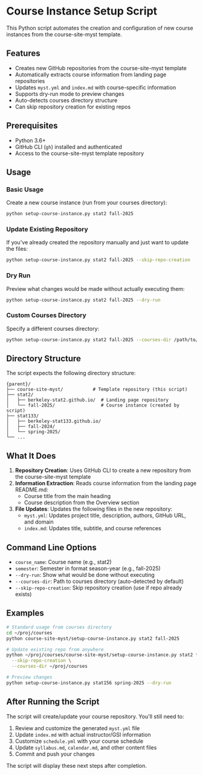 # Course Instance Setup Script

This Python script automates the creation and configuration of new course instances from the course-site-myst template.

## Features

- Creates new GitHub repositories from the course-site-myst template
- Automatically extracts course information from landing page repositories
- Updates `myst.yml` and `index.md` with course-specific information
- Supports dry-run mode to preview changes
- Auto-detects courses directory structure
- Can skip repository creation for existing repos

## Prerequisites

- Python 3.6+
- GitHub CLI (`gh`) installed and authenticated
- Access to the course-site-myst template repository

## Usage

### Basic Usage

Create a new course instance (run from your courses directory):

```bash
python setup-course-instance.py stat2 fall-2025
```

### Update Existing Repository

If you've already created the repository manually and just want to update the files:

```bash
python setup-course-instance.py stat2 fall-2025 --skip-repo-creation
```

### Dry Run

Preview what changes would be made without actually executing them:

```bash
python setup-course-instance.py stat2 fall-2025 --dry-run
```

### Custom Courses Directory

Specify a different courses directory:

```bash
python setup-course-instance.py stat2 fall-2025 --courses-dir /path/to/your/courses
```

## Directory Structure

The script expects the following directory structure:

```
{parent}/
├── course-site-myst/           # Template repository (this script)
├── stat2/
│   ├── berkeley-stat2.github.io/  # Landing page repository
│   └── fall-2025/                 # Course instance (created by script)
├── stat133/
│   ├── berkeley-stat133.github.io/
│   ├── fall-2024/
│   └── spring-2025/
└── ...
```

## What It Does

1. **Repository Creation**: Uses GitHub CLI to create a new repository from the course-site-myst template
2. **Information Extraction**: Reads course information from the landing page README.md:
   - Course title from the main heading
   - Course description from the Overview section
3. **File Updates**: Updates the following files in the new repository:
   - `myst.yml`: Updates project title, description, authors, GitHub URL, and domain
   - `index.md`: Updates title, subtitle, and course references

## Command Line Options

- `course_name`: Course name (e.g., stat2)
- `semester`: Semester in format season-year (e.g., fall-2025)
- `--dry-run`: Show what would be done without executing
- `--courses-dir`: Path to courses directory (auto-detected by default)
- `--skip-repo-creation`: Skip repository creation (use if repo already exists)

## Examples

```bash
# Standard usage from courses directory
cd ~/proj/courses
python course-site-myst/setup-course-instance.py stat2 fall-2025

# Update existing repo from anywhere
python ~/proj/courses/course-site-myst/setup-course-instance.py stat2 fall-2025 \
  --skip-repo-creation \
  --courses-dir ~/proj/courses

# Preview changes
python setup-course-instance.py stat156 spring-2025 --dry-run
```

## After Running the Script

The script will create/update your course repository. You'll still need to:

1. Review and customize the generated `myst.yml` file
2. Update `index.md` with actual instructor/GSI information
3. Customize `schedule.yml` with your course schedule
4. Update `syllabus.md`, `calendar.md`, and other content files
5. Commit and push your changes

The script will display these next steps after completion.
